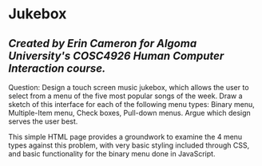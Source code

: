 # Jukebox

*Created by Erin Cameron for Algoma University's COSC4926 Human Computer Interaction course.*
---

Question: Design a touch screen music jukebox, which allows the user to select from a menu of the five most popular songs of the week. Draw a sketch of this interface for each of the following menu types: Binary menu, Multiple-Item menu, Check boxes, Pull-down menus. Argue which design serves the user best.



This simple HTML page provides a groundwork to examine the 4 menu types against this problem, with very basic styling included through CSS, and basic functionality for the binary menu done in JavaScript.
